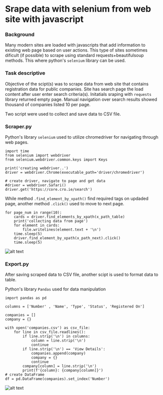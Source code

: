 # Srape data with selenium from web site with javascript

### Background
Many modern sites are loaded with javascripts that add information to existing web page based on user actions. This type of sites sometimes dificult (if possible) to scrape using standard requests+beautifulsoup methods. This where python's `selenium` library can be used.

### Task descriptive
Objective of the scipt(s) was to scrape data from web site that contains registration data for public companies. Site has search page the load content after user enter search criteria(s). Initatials sraping with `requests` library returned empty page. Manual navigation over search results showed thousand of companies listed 10 per page.

Two script were used to collect and save data to CSV file. 

### Scraper.py
Python's library `selenium` used to utilize chromedriver for navigating through web pages.

```
import time 
from selenium import webdriver
from selenium.webdriver.common.keys import Keys

print('creating webdriver..')
driver = webdriver.Chrome(executable_path='driver/chromedriver')

# create driver, navigate to page and get data
#driver = webdriver.Safari()
driver.get('https://core.cro.ie/search')
```
While method `.find_element_by_xpath()` find required tags on updaded page, another method `.click()` used to move to next page.
```
for page_num in range(10):
    cards = driver.find_elements_by_xpath(x_path_table)
    print('collecting data from page')
    for element in cards:
        file.writelines(element.text + '\n')
    time.sleep(5)
    driver.find_element_by_xpath(x_path_next).click()
    time.sleep(5)
```

![alt text](https://github.com/deal2k/selenium/blob/main/scrape.png?raw=true)

### Export.py
After saving scraped data to CSV file, another scipt is used to format data to table. 

Python's library `Pandas` used for data manipulation
```
import pandas as pd

columns = ['Number' , 'Name', 'Type', 'Status', 'Registered On']

companies = []
company = {}

with open('companies.csv') as csv_file:
    for line in csv_file.readlines():
        if line.strip('\n') in columns:
            column = line.strip('\n')
            continue
        if line.strip('\n') == 'View Details':
            companies.append(company)
            company = {}
            continue
        company[column] = line.strip('\n')
        print(f'{column}: {company[column]}')
# create DataFrame
df = pd.DataFrame(companies).set_index('Number')
```

![alt text](https://github.com/deal2k/selenium/blob/main/csv.png?raw=true)
